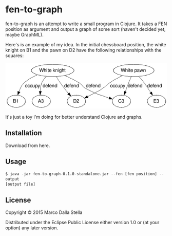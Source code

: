 # fen-to-graph

fen-to-graph is an attempt to write a small program in Clojure. It takes a FEN
position as argument and output a graph of some sort (haven't decided yet, maybe
GraphML).

Here's is an example of my idea. In the initial chessboard position, the white
knight on B1 and the pawn on D2 have the following relationships with the
squares:

![](https://raw.githubusercontent.com/mdallastella/fen-to-graph/master/example-graph.png)

It's just a toy I'm doing for better understand Clojure and graphs.

## Installation

Download from here.

## Usage

    $ java -jar fen-to-graph-0.1.0-standalone.jar --fen [fen position] --output
    [output file]

## License

Copyright © 2015 Marco Dalla Stella

Distributed under the Eclipse Public License either version 1.0 or (at
your option) any later version.
